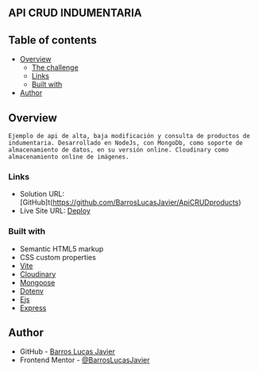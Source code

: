 ## API CRUD INDUMENTARIA

## Table of contents

- [Overview](#overview)
  - [The challenge](#the-challenge)
  - [Links](#links)
  - [Built with](#built-with)
- [Author](#author)


## Overview

    Ejemplo de api de alta, baja modificación y consulta de productos de indumentaria. Desarrollado en NodeJs, con MongoDb, como soporte de almacenamiento de datos, en su versión online. Cloudinary como almacenamiento online de imágenes.


### Links

- Solution URL: [GitHub]t(https://github.com/BarrosLucasJavier/ApiCRUDproducts)
- Live Site URL: [Deploy]()

### Built with

- Semantic HTML5 markup
- CSS custom properties
- [Vite](https://vitejs.dev/)
- [Cloudinary](https://cloudinary.com/documentation)
- [Mongoose](https://mongoosejs.com/)
- [Dotenv](https://www.npmjs.com/package/dotenv)
- [Ejs](https://www.npmjs.com/package/ejs)
- [Express](https://www.npmjs.com/package/express)



## Author

- GitHub - [Barros Lucas Javier](https://github.com/BarrosLucasJavier)
- Frontend Mentor - [@BarrosLucasJavier](https://www.frontendmentor.io/profile/BarrosLucasJavier)